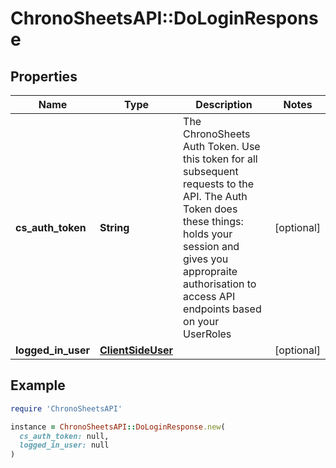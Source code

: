 # ChronoSheetsAPI::DoLoginResponse

## Properties

| Name | Type | Description | Notes |
| ---- | ---- | ----------- | ----- |
| **cs_auth_token** | **String** | The ChronoSheets Auth Token.  Use this token for all subsequent requests to the API.  The Auth Token does these things: holds your session and gives you appropraite authorisation to access API endpoints based on your UserRoles | [optional] |
| **logged_in_user** | [**ClientSideUser**](ClientSideUser.md) |  | [optional] |

## Example

```ruby
require 'ChronoSheetsAPI'

instance = ChronoSheetsAPI::DoLoginResponse.new(
  cs_auth_token: null,
  logged_in_user: null
)
```


